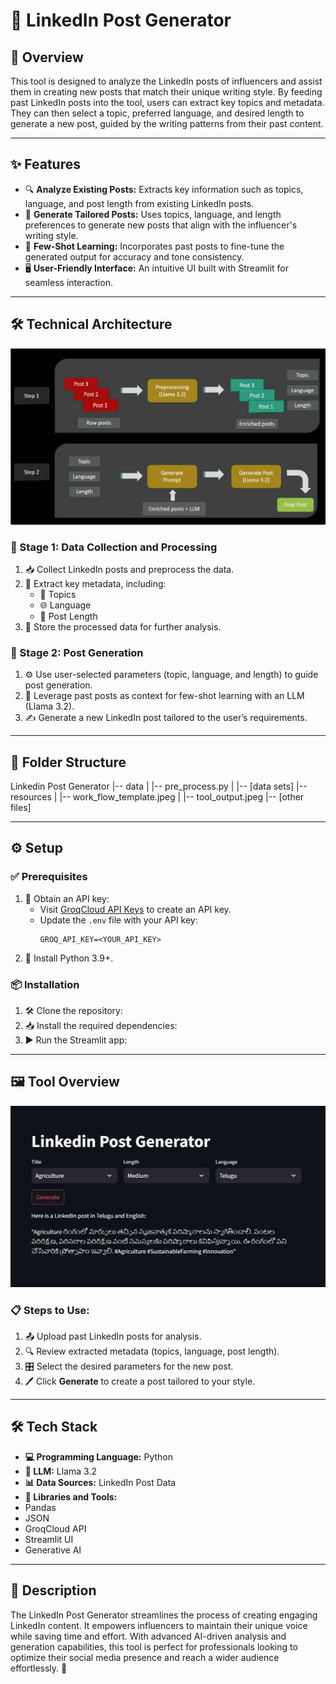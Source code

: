 # 🚀 LinkedIn Post Generator

## 🌟 Overview

This tool is designed to analyze the LinkedIn posts of influencers and assist them in creating new posts that match their unique writing style. By feeding past LinkedIn posts into the tool, users can extract key topics and metadata. They can then select a topic, preferred language, and desired length to generate a new post, guided by the writing patterns from their past content.

---

## ✨ Features
- 🔍 **Analyze Existing Posts:** Extracts key information such as topics, language, and post length from existing LinkedIn posts.
- 📝 **Generate Tailored Posts:** Uses topics, language, and length preferences to generate new posts that align with the influencer's writing style.
- 🧠 **Few-Shot Learning:** Incorporates past posts to fine-tune the generated output for accuracy and tone consistency.
- 🖥️ **User-Friendly Interface:** An intuitive UI built with Streamlit for seamless interaction.

---

## 🛠️ Technical Architecture

![Technical Architecture](resources/work_flow_template.jpeg)

### 🔹 Stage 1: Data Collection and Processing
1. 📥 Collect LinkedIn posts and preprocess the data.
2. 🔑 Extract key metadata, including:
   - 📌 Topics
   - 🌐 Language
   - 📏 Post Length
3. 💾 Store the processed data for further analysis.

### 🔹 Stage 2: Post Generation
1. ⚙️ Use user-selected parameters (topic, language, and length) to guide post generation.
2. 🧩 Leverage past posts as context for few-shot learning with an LLM (Llama 3.2).
3. ✍️ Generate a new LinkedIn post tailored to the user’s requirements.

---

## 📂 Folder Structure
Linkedin Post Generator
|-- data
|     |-- pre_process.py
|     |-- [data sets]
|-- resources
|     |-- work_flow_template.jpeg
|     |-- tool_output.jpeg
|-- [other files]

---

## ⚙️ Setup

### ✅ Prerequisites
1. 🔑 Obtain an API key:
   - Visit [GroqCloud API Keys](https://console.groq.com/keys) to create an API key.
   - Update the `.env` file with your API key:
     ```
     GROQ_API_KEY=<YOUR_API_KEY>
     ```
2. 🐍 Install Python 3.9+.

### 📦 Installation
1. 🛠️ Clone the repository:
2. 📥 Install the required dependencies:
3. ▶️ Run the Streamlit app:

---

## 🖼️ Tool Overview

![Tool Overview](resources/tool_output.jpeg)

### 📋 Steps to Use:
1. 📤 Upload past LinkedIn posts for analysis.
2. 🔍 Review extracted metadata (topics, language, post length).
3. 🎛️ Select the desired parameters for the new post.
4. 🖊️ Click **Generate** to create a post tailored to your style.

---

## 🛠️ Tech Stack
- **💻 Programming Language:** Python
- **🦙 LLM:** Llama 3.2
- **📊 Data Sources:** LinkedIn Post Data
- **🔧 Libraries and Tools:**
- Pandas
- JSON
- GroqCloud API
- Streamlit UI
- Generative AI

---

## 💬 Description

The LinkedIn Post Generator streamlines the process of creating engaging LinkedIn content. It empowers influencers to maintain their unique voice while saving time and effort. With advanced AI-driven analysis and generation capabilities, this tool is perfect for professionals looking to optimize their social media presence and reach a wider audience effortlessly. 🌟
